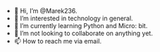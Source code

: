 - 👋 Hi, I’m @Marek236.
- 👀 I’m interested in technology in general.
- 🌱 I’m currently learning Python and Micro: bit.
- 💞️ I’m not looking to collaborate on anything yet.
- 📫 How to reach me via email.
